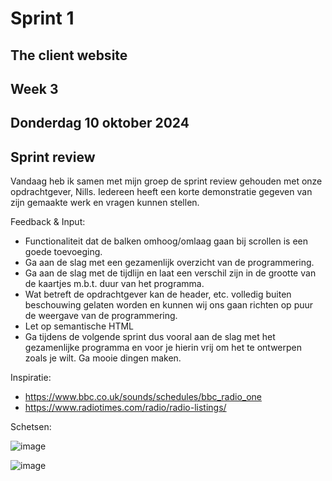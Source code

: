 # Sprint 1
## The client website

## Week 3
## Donderdag 10 oktober 2024
## Sprint review

Vandaag heb ik samen met mijn groep de sprint review gehouden met onze opdrachtgever, Nills. Iedereen heeft een korte demonstratie gegeven van zijn gemaakte werk en vragen kunnen stellen. 

Feedback & Input: 
* Functionaliteit dat de balken omhoog/omlaag gaan bij scrollen is een goede toevoeging. 
* Ga aan de slag met een gezamenlijk overzicht van de programmering. 
* Ga aan de slag met de tijdlijn en laat een verschil zijn in de grootte van de kaartjes m.b.t. duur van het programma. 
* Wat betreft de opdrachtgever kan de header, etc. volledig buiten beschouwing gelaten worden en kunnen wij ons gaan richten op puur de weergave van de programmering. 
* Let op semantische HTML
* Ga tijdens de volgende sprint dus vooral aan de slag met het gezamenlijke programma en voor je hierin vrij om het te ontwerpen zoals je wilt. Ga mooie dingen maken.

Inspiratie: 
* https://www.bbc.co.uk/sounds/schedules/bbc_radio_one
* https://www.radiotimes.com/radio/radio-listings/

Schetsen: 

![image](https://github.com/user-attachments/assets/cef94906-00aa-4a56-b158-ab7d4f403dc4)

![image](https://github.com/user-attachments/assets/4d14f9dd-7cc0-4958-8404-9534e22a52f1)


